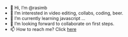 - 👋 Hi, I’m @rasimb
- 👀 I’m interested in video editing, collabs, coding, beer.
- 🌱 I’m currently learning javascript ...
- 💞️ I’m looking forward to collaborate on first steps.
- 📫 How to reach me? Click <a href="https://baybars.de">here</a>

<!---
rasimb/rasimb is a ✨ special ✨ repository because its `README.md` (this file) appears on your GitHub profile.
You can click the Preview link to take a look at your changes.
--->
